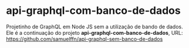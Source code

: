 # api-graphql-com-banco-de-dados
Projetinho de GraphQL em Node JS sem a utilização de bando de dados. Ele é a continuação do projeto **api-graphql-com-banco-de-dados**, URL: https://github.com/samuelffn/api-graphql-sem-banco-de-dados
